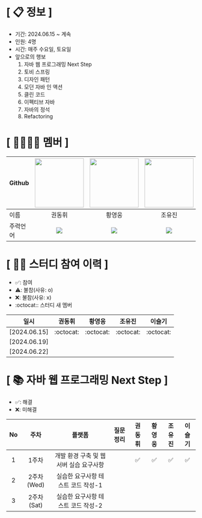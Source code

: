 <!--

**Here are some ideas to get you started:**

🙋‍♀️ A short introduction - what is your organization all about?
👀 Contribution guidelines - how do team members dive in?
👩‍💻 Useful resources - where do you keep your docs? Is there anything else the team should know?
🍪 Fun facts - what is your team's favorite snack?
🧙 Remember, you can do mighty things with the power of [Markdown](https://docs.github.com/github/writing-on-github/getting-started-with-writing-and-formatting-on-github/basic-writing-and-formatting-syntax)
-->

# **[ 📋 정보 ]**

- 기간: 2024.06.15 ~ 계속
- 인원: 4명
- 시간: 매주 수요일, 토요일
- 앞으로의 행보
  1. 자바 웹 프로그래밍 Next Step
  2. 토비 스프링
  3. 디자인 패턴
  4. 모던 자바 인 액션
  5. 클린 코드
  6. 이펙티브 자바
  7. 자바의 정석
  8. Refactoring

# **[ 👨‍👨‍👧‍👦 ‍멤버 ]**
|Github|[<img src="https://avatars.githubusercontent.com/ARProxy" width="130px;" style="max-width: 100%;">](https://github.com/ARProxy)|[<img src="https://avatars.githubusercontent.com/u/96118954?v=4" width="130px;" style="max-width: 100%;">](https://github.com/heroq)|[<img src="https://avatars.githubusercontent.com/u/68245063?v=4" width="130px;" style="max-width: 100%;">](https://github.com/benjaminuj)|[<img src="https://avatars.githubusercontent.com/u/55776421?v=4" width="130px;" style="max-width: 100%;">](https://github.com/seulg2027)|
|---|:---:|:---:|:---:|:---:|
|이름|권동휘|황영웅|조유진|이슬기|
|주력언어|<span><img src="https://img.shields.io/badge/Java-007396.svg?&style=for-the-badge&logo=Java&logoColor=white"/></span>|<span><img src="https://img.shields.io/badge/Java-007396.svg?&style=for-the-badge&logo=Java&logoColor=white"/></span>|<span><img src="https://img.shields.io/badge/Java-007396.svg?&style=for-the-badge&logo=Java&logoColor=white"/></span>|<span><img src="https://img.shields.io/badge/Java-007396.svg?&style=for-the-badge&logo=Java&logoColor=white"/></span>|<span><img src="https://img.shields.io/badge/Java-007396.svg?&style=for-the-badge&logo=Java&logoColor=white"/></span>

# **[ 👩‍💻 ‍스터디 참여 이력 ]**

- ✅: 참여
- ⚠️: 불참(사유: o)
- ❌: 불참(사유: x)
- :octocat:: 스터디 새 멤버

|일시|권동휘|황영웅|조유진|이슬기|
|---|:---:|:---:|:---:|:---:|
|[2024.06.15]|:octocat:|:octocat:|:octocat:|:octocat:|
|[2024.06.19]|||||
|[2024.06.22]|||||

# **[ 📚 ‍자바 웹 프로그래밍 Next Step ]**

- ✅: 해결
- ❌: 미해결

|No|주차|플랫폼|질문 정리|권동휘|황영웅|조유진|이슬기|
|:---:|:---:|:---:|-----|:---:|:---:|:---:|:---:|
|1|1주차|개발 환경 구축 및 웹 서버 실습 요구사항||✅|✅|✅|✅
|2|2주차(Wed)|실습한 요구사항 테스트 코드 작성-1|||||
|3|2주차(Sat)|실습한 요구사항 테스트 코드 작성-2|||||

